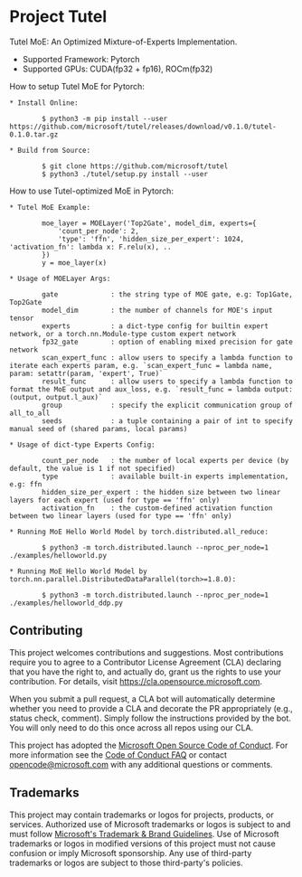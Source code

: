 # Project Tutel

Tutel MoE: An Optimized Mixture-of-Experts Implementation.

- Supported Framework: Pytorch
- Supported GPUs: CUDA(fp32 + fp16), ROCm(fp32)

How to setup Tutel MoE for Pytorch:
```
* Install Online:

        $ python3 -m pip install --user https://github.com/microsoft/tutel/releases/download/v0.1.0/tutel-0.1.0.tar.gz

* Build from Source:

        $ git clone https://github.com/microsoft/tutel
        $ python3 ./tutel/setup.py install --user
```

How to use Tutel-optimized MoE in Pytorch:
```
* Tutel MoE Example:

        moe_layer = MOELayer('Top2Gate', model_dim, experts={
            'count_per_node': 2,
            'type': 'ffn', 'hidden_size_per_expert': 1024, 'activation_fn': lambda x: F.relu(x), ..
        })
        y = moe_layer(x)

* Usage of MOELayer Args:

        gate             : the string type of MOE gate, e.g: Top1Gate, Top2Gate
        model_dim        : the number of channels for MOE's input tensor
        experts          : a dict-type config for builtin expert network, or a torch.nn.Module-type custom expert network
        fp32_gate        : option of enabling mixed precision for gate network
        scan_expert_func : allow users to specify a lambda function to iterate each experts param, e.g. `scan_expert_func = lambda name, param: setattr(param, 'expert', True)`
        result_func      : allow users to specify a lambda function to format the MoE output and aux_loss, e.g. `result_func = lambda output: (output, output.l_aux)`
        group            : specify the explicit communication group of all_to_all
        seeds            : a tuple containing a pair of int to specify manual seed of (shared params, local params)

* Usage of dict-type Experts Config:

        count_per_node   : the number of local experts per device (by default, the value is 1 if not specified)
        type             : available built-in experts implementation, e.g: ffn
        hidden_size_per_expert : the hidden size between two linear layers for each expert (used for type == 'ffn' only)
        activation_fn    : the custom-defined activation function between two linear layers (used for type == 'ffn' only)

* Running MoE Hello World Model by torch.distributed.all_reduce:

        $ python3 -m torch.distributed.launch --nproc_per_node=1 ./examples/helloworld.py

* Running MoE Hello World Model by torch.nn.parallel.DistributedDataParallel(torch>=1.8.0):

        $ python3 -m torch.distributed.launch --nproc_per_node=1 ./examples/helloworld_ddp.py
```

## Contributing

This project welcomes contributions and suggestions.  Most contributions require you to agree to a
Contributor License Agreement (CLA) declaring that you have the right to, and actually do, grant us
the rights to use your contribution. For details, visit https://cla.opensource.microsoft.com.

When you submit a pull request, a CLA bot will automatically determine whether you need to provide
a CLA and decorate the PR appropriately (e.g., status check, comment). Simply follow the instructions
provided by the bot. You will only need to do this once across all repos using our CLA.

This project has adopted the [Microsoft Open Source Code of Conduct](https://opensource.microsoft.com/codeofconduct/).
For more information see the [Code of Conduct FAQ](https://opensource.microsoft.com/codeofconduct/faq/) or
contact [opencode@microsoft.com](mailto:opencode@microsoft.com) with any additional questions or comments.

## Trademarks

This project may contain trademarks or logos for projects, products, or services. Authorized use of Microsoft 
trademarks or logos is subject to and must follow 
[Microsoft's Trademark & Brand Guidelines](https://www.microsoft.com/en-us/legal/intellectualproperty/trademarks/usage/general).
Use of Microsoft trademarks or logos in modified versions of this project must not cause confusion or imply Microsoft sponsorship.
Any use of third-party trademarks or logos are subject to those third-party's policies.
